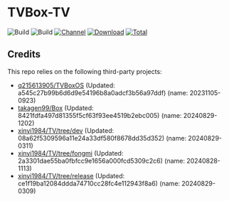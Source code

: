 # TVBox-TV

![Build](https://shields.io/github/actions/workflow/status/xinyi1984/TVBox-TV/TV.yml?branch=master&logo=github&label=Build)
![Build](https://shields.io/github/actions/workflow/status/xinyi1984/TVBox-TV/TVBox.yml?branch=master&logo=github&label=Build)
[![Channel](https://img.shields.io/badge/Follow-Telegram-blue.svg?logo=telegram)](https://t.me/klbot)
[![Download](https://img.shields.io/github/v/release/xinyi1984/TVBox-TV?color=orange&logoColor=orange&label=Download&logo=DocuSign)](https://github.com/xinyi1984/TVBox-TV/releases/latest) 
[![Total](https://shields.io/github/downloads/xinyi1984/TVBox-TV/total?logo=Bookmeter&label=Counts&logoColor=yellow&color=yellow)](https://github.com/xinyi1984/TVBox-TV/releases)

## Credits
This repo relies on the following third-party projects:
- [q215613905/TVBoxOS](https://github.com/q215613905/TVBoxOS) (Updated: a545c27b99b6d6d9e54196b8a0adcf3b56a97ddf) (name: 20231105-0923)
- [takagen99/Box](https://github.com/takagen99/Box) (Updated: 8421fdfa497d81355f5cf63f93ee4519b2ebc005) (name: 20240829-1202)
- [xinyi1984/TV/tree/dev](https://github.com/xinyi1984/TV/tree/dev) (Updated: 08a62f5309596a11e24a33df580f8678dd35d352) (name: 20240829-0311)
- [xinyi1984/TV/tree/fongmi](https://github.com/xinyi1984/TV/tree/fongmi) (Updated: 2a3301dae55ba0fbfcc9e1656a000fcd5309c2c6) (name: 20240828-1113)
- [xinyi1984/TV/tree/release](https://github.com/xinyi1984/TV/tree/release) (Updated: ce1f19ba12084ddda74710cc28fc4e112943f8a6) (name: 20240829-0309)

